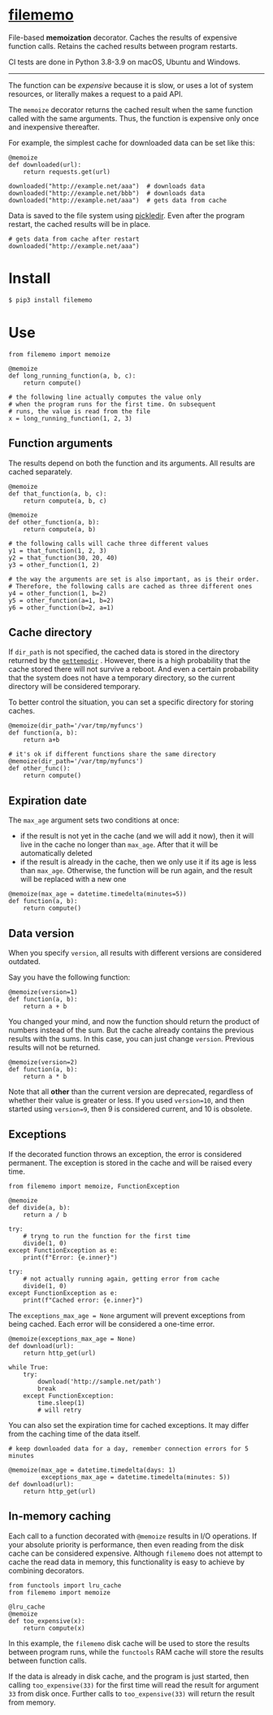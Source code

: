 # [filememo](https://github.com/rtmigo/filememo_py#readme)

File-based **memoization** decorator. Caches the results of expensive function
calls. Retains the cached results between program restarts.

CI tests are done in Python 3.8-3.9 on macOS, Ubuntu and Windows.

---

The function can be *expensive* because it is slow, or uses a lot of system
resources, or literally makes a request to a paid API.

The `memoize` decorator returns the cached result when the same function called
with the same arguments. Thus, the function is expensive only once and
inexpensive thereafter.

For example, the simplest cache for downloaded data can be set like this:

``` python3
@memoize
def downloaded(url):
    return requests.get(url)
    
downloaded("http://example.net/aaa")  # downloads data
downloaded("http://example.net/bbb")  # downloads data
downloaded("http://example.net/aaa")  # gets data from cache   
```

Data is saved to the file system using
[pickledir](https://pypi.org/project/pickledir/). Even after the program
restart, the cached results will be in place.

``` python3
# gets data from cache after restart
downloaded("http://example.net/aaa")     
```

# Install

``` bash
$ pip3 install filememo
```

# Use

``` python3
from filememo import memoize

@memoize
def long_running_function(a, b, c):
    return compute()

# the following line actually computes the value only
# when the program runs for the first time. On subsequent 
# runs, the value is read from the file
x = long_running_function(1, 2, 3)
```

## Function arguments

The results depend on both the function and its arguments. All results are
cached separately.

``` python3
@memoize
def that_function(a, b, c):
    return compute(a, b, c)

@memoize
def other_function(a, b):
    return compute(a, b)

# the following calls will cache three different values 
y1 = that_function(1, 2, 3)  
y2 = that_function(30, 20, 40)
y3 = other_function(1, 2)

# the way the arguments are set is also important, as is their order. 
# Therefore, the following calls are cached as three different ones
y4 = other_function(1, b=2)
y5 = other_function(a=1, b=2)
y6 = other_function(b=2, a=1)
```

## Cache directory

If `dir_path` is not specified, the cached data is stored in the directory
returned by
the [`gettempdir`](https://docs.python.org/3/library/tempfile.html#tempfile.gettempdir)
. However, there is a high probability that the cache stored there will not
survive a reboot. And even a certain probability that the system does not have a
temporary directory, so the current directory will be considered temporary.

To better control the situation, you can set a specific directory for storing
caches.

``` python3
@memoize(dir_path='/var/tmp/myfuncs')
def function(a, b):
    return a+b
    
# it's ok if different functions share the same directory    
@memoize(dir_path='/var/tmp/myfuncs')
def other_func():
    return compute()
```

## Expiration date

The `max_age` argument sets two conditions at once:

- if the result is not yet in the cache (and we will add it now), then it will
  live in the cache no longer than `max_age`. After that it will be
  automatically deleted
- if the result is already in the cache, then we only use it if its age is less
  than `max_age`. Otherwise, the function will be run again, and the result will
  be replaced with a new one

``` python3
@memoize(max_age = datetime.timedelta(minutes=5))
def function(a, b):
    return compute()
```

## Data version

When you specify `version`, all results with different versions are considered
outdated.

Say you have the following function:

``` python3
@memoize(version=1)
def function(a, b):
    return a + b
```

You changed your mind, and now the function should return the product of numbers
instead of the sum. But the cache already contains the previous results with the
sums. In this case, you can just change
`version`. Previous results will not be returned.

``` python3
@memoize(version=2)
def function(a, b):
    return a * b
```

Note that all **other** than the current version are deprecated, regardless of
whether their value is greater or less. If you used `version=10`, and then
started using `version=9`, then 9 is considered current, and 10 is obsolete.

## Exceptions

If the decorated function throws an exception, the error is considered
permanent. The exception is stored in the cache and will be raised every time.

``` python3
from filememo import memoize, FunctionException

@memoize
def divide(a, b):
    return a / b

try:
    # tryng to run the function for the first time
    divide(1, 0)
except FunctionException as e:
    print(f"Error: {e.inner}")      

try:
    # not actually running again, getting error from cache
    divide(1, 0)
except FunctionException as e:
    print(f"Cached error: {e.inner}")      
```

The `exceptions_max_age = None` argument will prevent exceptions from being
cached. Each error will be considered a one-time error.

``` python3
@memoize(exceptions_max_age = None)
def download(url):
    return http_get(url)
    
while True:
    try:
        download('http://sample.net/path')
        break
    except FunctionException:
        time.sleep(1)
        # will retry        
```

You can also set the expiration time for cached exceptions. It may differ from
the caching time of the data itself.

``` python3
# keep downloaded data for a day, remember connection errors for 5 minutes

@memoize(max_age = datetime.timedelta(days: 1)
         exceptions_max_age = datetime.timedelta(minutes: 5))
def download(url):
    return http_get(url)
```

## In-memory caching

Each call to a function decorated with `@memoize` results in I/O operations. If
your absolute priority is performance, then even reading from the disk cache can
be considered expensive. Although `filememo` does not attempt to cache the read
data in memory, this functionality is easy to achieve by combining decorators.

``` python3
from functools import lru_cache
from filememo import memoize

@lru_cache
@memoize
def too_expensive(x):
    return compute(x)
```

In this example, the `filememo` disk cache will be used to store the results
between program runs, while the `functools` RAM cache will store the results
between function calls.

If the data is already in disk cache, and the program is just started, then
calling `too_expensive(33)` for the first time will read the result for
argument `33` from disk once. Further calls to `too_expensive(33)` will return
the result from memory.